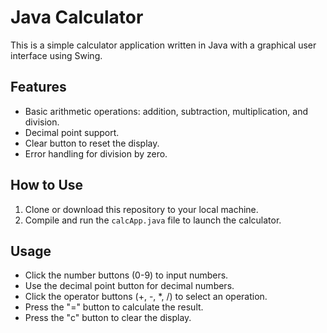 # Java Calculator

This is a simple calculator application written in Java with a graphical user interface using Swing.

## Features

- Basic arithmetic operations: addition, subtraction, multiplication, and division.
- Decimal point support.
- Clear button to reset the display.
- Error handling for division by zero.

## How to Use

1. Clone or download this repository to your local machine.
2. Compile and run the `calcApp.java` file to launch the calculator.

## Usage

- Click the number buttons (0-9) to input numbers.
- Use the decimal point button for decimal numbers.
- Click the operator buttons (+, -, *, /) to select an operation.
- Press the "=" button to calculate the result.
- Press the "c" button to clear the display.

